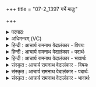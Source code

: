+++
title = "07-2_1397 गर्भे मातुः"

+++
<details><summary>पदपाठः</summary>

ग꣡र्भे꣢꣯। मा꣣तुः꣢। पि꣣तुः꣢। पि꣣ता꣢। वि꣣दिद्युतानः꣢। वि꣣। दिद्युतानः꣢। अ꣣क्ष꣡रे꣢। सी꣡द꣢꣯न्। ऋ꣣त꣡स्य꣢। यो꣡नि꣢꣯म्। आ। १३९७।
</details>

<details><summary>अधिमन्त्रम् (VC)</summary>

- अग्निः
- भरद्वाजो बार्हस्पत्यः
- गायत्री
- षड्जः
</details>

<details><summary>हिन्दी : आचार्य रामनाथ वेदालंकार - विषयः</summary>

आगे फिर आचार्य का विषय वर्णित करते हैं।
</details>

<details><summary>हिन्दी : आचार्य रामनाथ वेदालंकार - पदार्थः</summary>

पदार्थान्वय -  जो (मातुः) माता सावित्री के (गर्भे) गर्भ में स्थित हो चुका है,जो (पितुः) मेरे पिता का भी (पिता) द्वितीय जन्म देनेवाला है,जो (अक्षरे) अक्षर परब्रह्म में (विदिद्युतानः) विशेषरूप से प्रकाशमान है और जो (ऋतस्य) सत्य ज्ञान के (योनिम्) कारणभूत वेद के (आसीदन्) निकट स्थित है,वह (अग्निः) विद्या से प्रकाशित आचार्य,मेरे (वृत्राणि) दोषों को (जङ्घनत्) अतिशयरूप से नष्ट करे।[यहाँ अग्निः वृत्राणि,जङ्घनत् पद पूर्वमन्त्र से लाये गए हैं]॥२॥
</details>

<details><summary>हिन्दी : आचार्य रामनाथ वेदालंकार - भावार्थः</summary>

भावार्थ -  जो स्वयं सावित्री और आचार्य के गर्भ में रहकर द्विज हो चुका है,वही विद्वान् सच्चरित्र आचार्य शिष्यों को विद्वान् बनाने तथा उनके दोषों को दूर करने में समर्थ होता है ॥२॥
</details>

<details><summary>संस्कृत : आचार्य रामनाथ वेदालंकार - विषयः</summary>

अथ पुनराचार्यविषयमाह।
</details>

<details><summary>संस्कृत : आचार्य रामनाथ वेदालंकार - पदार्थः</summary>

पदार्थान्वय -  यः(मातुः)सावित्र्याः(गर्भे)उदरे स्थितः,यः(पितुः)मम पितुरपि(पिता)द्वितीयजन्मप्रदाता अस्ति यः(अक्षरे)अविनश्वरे परब्रह्मणि(विदिद्युतानः)विशेषेण प्रकाशमानो विद्यते,यश्च(ऋतस्य)सत्यज्ञानस्य(योनिम्)कारणभूतम् वेदम्(आसीदन्)आसन्नो वर्तते,स मम वृत्राणि दोषान् जङ्घनत् भृशं हन्यादिति पूर्वेण सम्बन्धः ॥२॥२
</details>

<details><summary>संस्कृत : आचार्य रामनाथ वेदालंकार - भावार्थः</summary>

भावार्थ -  यः स्वयं सावित्र्या आचार्यस्य च गर्भे स्थित्वा द्विजन्मा जातः स एव विद्वान् सच्चरित्र आचार्यः शिष्यान् विदुषः कर्तुं तेषां दोषांश्चापहर्तुं क्षमते ॥२॥
</details>
